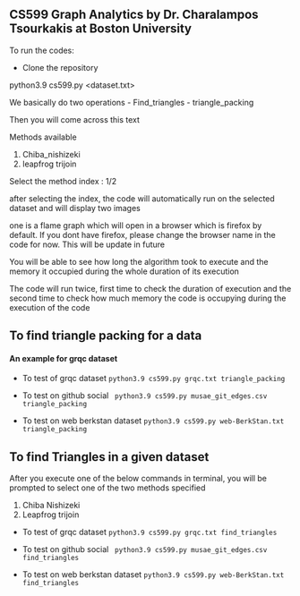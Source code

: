 
## **CS599 Graph Analytics** by  **Dr. Charalampos Tsourkakis** at Boston University 

To run the codes: 

*  Clone the repository 


python3.9 cs599.py <dataset.txt> <operation>

We basically do two operations 
    - Find_triangles
    - triangle_packing

Then you will come across this text 

Methods available 
1) Chiba_nishizeki
2) leapfrog trijoin

Select the method index : 1/2

after selecting the index, the code will automatically run on the selected dataset and will display two images 

one is a flame graph which will open in a browser which is firefox by default. If you dont have firefox, please change the browser name in the code for now. This will be update in future 

You will be able to see how long the algorithm took to execute and the memory it occupied during the whole duration of its execution

The code will run twice, first time to check the duration of execution and the second time to check how much memory the code is occupying during the execution of the code 


## To find triangle packing for a data 

#### An example for grqc dataset
- To test of grqc dataset
``` python3.9 cs599.py grqc.txt triangle_packing ```

- To test on github social
``` python3.9 cs599.py musae_git_edges.csv triangle_packing```

- To test on web berkstan dataset
```python3.9 cs599.py web-BerkStan.txt triangle_packing```

## To find Triangles in a given dataset

After you execute one of the below commands in terminal, you will be prompted to select one of the two methods specified 

1) Chiba Nishizeki 
2) Leapfrog trijoin 

- To test of grqc dataset
``` python3.9 cs599.py grqc.txt find_triangles ```

- To test on github social
``` python3.9 cs599.py musae_git_edges.csv find_triangles```

- To test on web berkstan dataset
```python3.9 cs599.py web-BerkStan.txt find_triangles```




